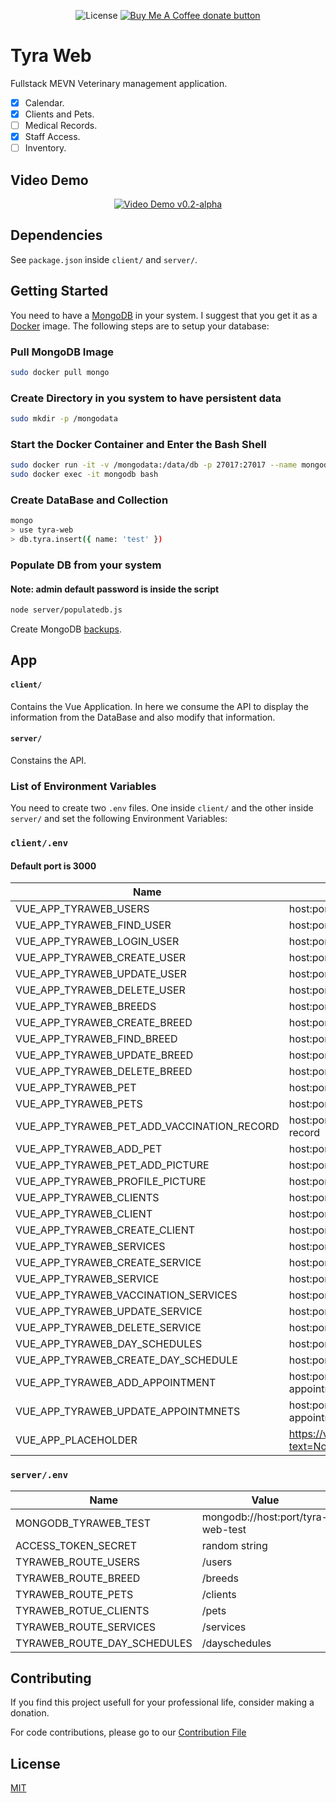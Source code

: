 <p align="center">
    <span class="badge-license">
        <img
        src="https://img.shields.io/github/license/Andrsrz/tyra-web?style=for-the-badge"
        alt="License" />
    </span>
    <span class="badge-buymeacoffee">
        <a href="https://www.buymeacoffee.com/andrsrz"
        title="Donate using Buy Me A Coffee">
        <img
        src="https://img.shields.io/static/v1?label=Buy%20Me%20a%20Beer&message=donate&color=FF813F&style=for-the-badge&logo=buy-me-a-coffee"
        alt="Buy Me A Coffee donate button" />
        </a>
    </span>
</p>

# Tyra Web
Fullstack MEVN Veterinary management application.
- [x] Calendar.
- [x] Clients and Pets.
- [ ] Medical Records.
- [x] Staff Access.
- [ ] Inventory.

## Video Demo
<p align="center">
    <span>
        <a href="https://www.youtube.com/watch?v=p336N-SqQs4"
        title="TyraWeb v0.2-alpha Video Demo">
        <img
        src="http://img.youtube.com/vi/p336N-SqQs4/0.jpg"
        alt="Video Demo v0.2-alpha" />
        </a>
    </span>
</p>

## Dependencies
See ```package.json``` inside ```client/``` and ```server/```.

## Getting Started
You need to have a [MongoDB](https://www.mongodb.com/) in your system. I suggest
that you get it as a [Docker](https://www.docker.com/) image. The following
steps are to setup your database:

### Pull MongoDB Image
``` sh
sudo docker pull mongo
```
### Create Directory in you system to have persistent data
``` sh
sudo mkdir -p /mongodata
```
### Start the Docker Container and Enter the Bash Shell
``` sh
sudo docker run -it -v /mongodata:/data/db -p 27017:27017 --name mongodb -d mongo
sudo docker exec -it mongodb bash
```
### Create DataBase and Collection
``` sh
mongo
> use tyra-web
> db.tyra.insert({ name: 'test' })
```
### Populate DB from your system
#### Note: admin default password is inside the script
``` sh
node server/populatedb.js
```

Create MongoDB [backups](https://www.tutorialspoint.com/mongodb/mongodb_create_backup.htm).

## App
#### ```client/```
Contains the Vue Application. In here we consume the API to display the
information from the DataBase and also modify that information.

#### ```server/```
Constains the API.

### List of Environment Variables
You need to create two ```.env``` files. One inside ```client/``` and the other
inside ```server/``` and set the following Environment Variables:

### ```client/.env```
#### Default port is 3000
| Name | Value |
| ---- | ----- |
| VUE_APP_TYRAWEB_USERS | host:port/users |
| VUE_APP_TYRAWEB_FIND_USER | host:port/users/find |
| VUE_APP_TYRAWEB_LOGIN_USER | host:port/users/login |
| VUE_APP_TYRAWEB_CREATE_USER | host:port/users/signup |
| VUE_APP_TYRAWEB_UPDATE_USER | host:port/users/update |
| VUE_APP_TYRAWEB_DELETE_USER | host:port/users/delete |
| VUE_APP_TYRAWEB_BREEDS | host:port/breeds |
| VUE_APP_TYRAWEB_CREATE_BREED | host:port/breeds/create |
| VUE_APP_TYRAWEB_FIND_BREED | host:port/breeds/find |
| VUE_APP_TYRAWEB_UPDATE_BREED | host:port/breeds/update |
| VUE_APP_TYRAWEB_DELETE_BREED | host:port/breeds/delete |
| VUE_APP_TYRAWEB_PET | host:port/pets |
| VUE_APP_TYRAWEB_PETS | host:port/pets/all |
| VUE_APP_TYRAWEB_PET_ADD_VACCINATION_RECORD | host:port/pets/add-vaccination-record |
| VUE_APP_TYRAWEB_ADD_PET | host:port/pets/add-pet |
| VUE_APP_TYRAWEB_PET_ADD_PICTURE | host:port/pets/upload-picture |
| VUE_APP_TYRAWEB_PROFILE_PICTURE | host:port/pets/picture |
| VUE_APP_TYRAWEB_CLIENTS | host:port/clients |
| VUE_APP_TYRAWEB_CLIENT | host:port/clients/client |
| VUE_APP_TYRAWEB_CREATE_CLIENT | host:port/clients/create |
| VUE_APP_TYRAWEB_SERVICES | host:port/services |
| VUE_APP_TYRAWEB_CREATE_SERVICE | host:port/services/create |
| VUE_APP_TYRAWEB_SERVICE | host:port/services/find |
| VUE_APP_TYRAWEB_VACCINATION_SERVICES | host:port/services/shots |
| VUE_APP_TYRAWEB_UPDATE_SERVICE | host:port/services/update |
| VUE_APP_TYRAWEB_DELETE_SERVICE | host:port/services/delete |
| VUE_APP_TYRAWEB_DAY_SCHEDULES | host:port/dayschedule |
| VUE_APP_TYRAWEB_CREATE_DAY_SCHEDULE | host:port/dayschedules |
| VUE_APP_TYRAWEB_ADD_APPOINTMENT | host:port/dayschedules/add-appointment |
| VUE_APP_TYRAWEB_UPDATE_APPOINTMNETS | host:port/dayschedules/update-appointment |
| VUE_APP_PLACEHOLDER | https://via.placeholder.com/500/?text=No+Profile+Picture |

### ```server/.env```
| Name | Value |
| ---- | ----- |
| MONGODB_TYRAWEB_TEST | mongodb://host:port/tyra-web-test |
| ACCESS_TOKEN_SECRET | random string |
| TYRAWEB_ROUTE_USERS | /users |
| TYRAWEB_ROUTE_BREED | /breeds |
| TYRAWEB_ROUTE_PETS | /clients |
| TYRAWEB_ROTUE_CLIENTS | /pets |
| TYRAWEB_ROUTE_SERVICES | /services |
| TYRAWEB_ROUTE_DAY_SCHEDULES | /dayschedules |

## Contributing
If you find this project usefull for your professional life, consider
making a donation.

For code contributions, please go to our [Contribution File](https://github.com/Andrsrz/tyra-web/blob/master/.github/CONTRIBUTING.md)

## License
[MIT](https://mit-license.org/)
